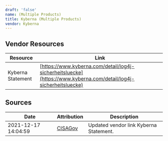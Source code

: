 ```yaml
---
draft: 'false'
name: (Multiple Products)
title: Kyberna (Multiple Products)
vendor: Kyberna
---
```


## Vendor Resources
| Resource | Link |
| --- | --- |
| Kyberna Statement | [https://www.kyberna.com/detail/log4j-sicherheitsluecke](https://www.kyberna.com/detail/log4j-sicherheitsluecke) |



## Sources
| Date | Attribution | Description |
| --- | --- | --- |
| 2021-12-17 14:04:59 | [CISAGov](https://raw.githubusercontent.com/cisagov/log4j-affected-db/develop/README.md) | Updated vendor link Kyberna Statement.  |
